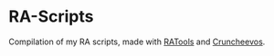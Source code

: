 # RA-Scripts
Compilation of my RA scripts, made with [RATools](https://github.com/Jamiras/RATools) and [Cruncheevos](https://github.com/suXinjke/cruncheevos).
